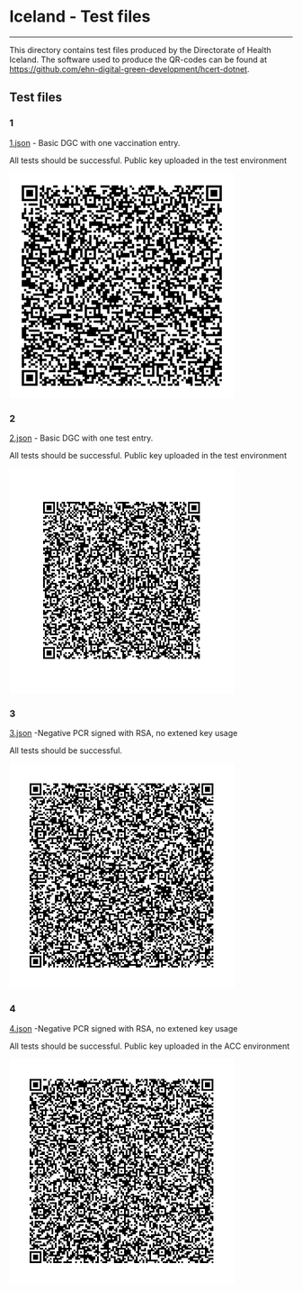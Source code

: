 # Iceland - Test files

---

This directory contains test files produced by the Directorate of Health Iceland. 
The software used to produce the QR-codes can be found at https://github.com/ehn-digital-green-development/hcert-dotnet.

## Test files

### 1

[1.json](2DCode/raw/1.json) - Basic DGC with one vaccination entry. 

All tests should be successful.
Public key uploaded in the test environment

![1](2DCode/png/1.png)

### 2

[2.json](2DCode/raw/2.json) - Basic DGC with one test entry. 

All tests should be successful.
Public key uploaded in the test environment

![2](2DCode/png/2.png)

### 3

[3.json](2DCode/raw/3.json) -Negative PCR signed with RSA, no extened key usage

All tests should be successful.

![3](2DCode/png/3.png)

### 4

[4.json](2DCode/raw/4.json) -Negative PCR signed with RSA, no extened key usage

All tests should be successful.
Public key uploaded in the ACC environment

![4](2DCode/png/4.png)